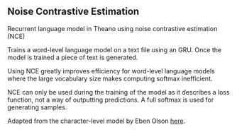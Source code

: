 ## Noise Contrastive Estimation
Recurrent language model in Theano using noise contrastive estimation (NCE)

Trains a word-level language model on a text file using an GRU. Once the model is trained a piece of text is generated.

Using NCE greatly improves efficiency for word-level language models where the large vocabulary size makes computing softmax inefficient. 

NCE can only be used during the training of the model as it describes a loss function, not a way of outputting predictions. A full softmax is used for generating samples.

Adapted from the character-level model by Eben Olson [here](https://github.com/ebenolson/pydata2015/blob/master/4%20-%20Recurrent%20Networks/RNN%20Character%20Model%20-%202%20Layer.ipynb).
